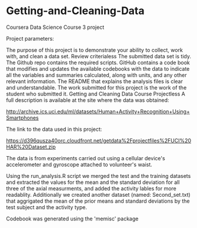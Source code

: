 # Getting-and-Cleaning-Data
Coursera Data Science Course 3 project

Project parameters:

The purpose of this project is to demonstrate your ability to collect, work with, and clean a data set.
Review criterialess 
  The submitted data set is tidy.
  The Github repo contains the required scripts.
  GitHub contains a code book that modifies and updates the available codebooks with the data to indicate all the variables and summaries   calculated, along with units, and any other relevant information.
  The README that explains the analysis files is clear and understandable.
  The work submitted for this project is the work of the student who submitted it.
  Getting and Cleaning Data Course Projectless 
A full description is available at the site where the data was obtained:

http://archive.ics.uci.edu/ml/datasets/Human+Activity+Recognition+Using+Smartphones

The link to the data used in this project:

https://d396qusza40orc.cloudfront.net/getdata%2Fprojectfiles%2FUCI%20HAR%20Dataset.zip

The data is from experiments carried out using a cellular device's accelerometer and gyroscope attached to volunteer's waist. 

Using the run_analysis.R script we merged the test and the training datasets and extracted the values for the mean and the standard deviation for all three of the axial measurments, and added the activity lables for more readablity.
Additionally we created another dataset (named: Second_set.txt)  that aggrigated the mean of the prior means and standard deviations by the test subject and the activity type. 

Codebook was generated using the 'memisc' package

